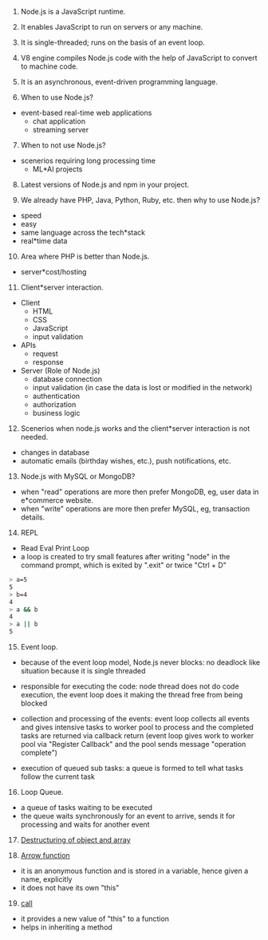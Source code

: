 1. Node.js is a JavaScript runtime.

2. It enables JavaScript to run on servers or any machine.

3. It is single-threaded; runs on the basis of an event loop.

4. V8 engine compiles Node.js code with the help of JavaScript to convert to machine code.

5. It is an asynchronous, event-driven programming language.

6. When to use Node.js?

- event-based real-time web applications
  - chat application
  - streaming server

7. When to not use Node.js?

- scenerios requiring long processing time
  - ML\*AI projects

8. Latest versions of Node.js and npm in your project.

9. We already have PHP, Java, Python, Ruby, etc. then why to use Node.js?

- speed
- easy
- same language across the tech\*stack
- real\*time data

10. Area where PHP is better than Node.js.

- server\*cost/hosting

11. Client\*server interaction.

- Client
  - HTML
  - CSS
  - JavaScript
  - input validation
- APIs
  - request
  - response
- Server (Role of Node.js)
  - database connection
  - input validation (in case the data is lost or modified in the network)
  - authentication
  - authorization
  - business logic

12. Scenerios when node.js works and the client\*server interaction is not needed.

- changes in database
- automatic emails (birthday wishes, etc.), push notifications, etc.

13. Node.js with MySQL or MongoDB?

- when "read" operations are more then prefer MongoDB, eg, user data in e\*commerce website.
- when "write" operations are more then prefer MySQL, eg, transaction details.

14. REPL

- Read Eval Print Loop
- a loop is created to try small features after writing "node" in the command prompt,
  which is exited by ".exit" or twice "Ctrl + D"

```bash
> a=5
5
> b=4
4
> a && b
4
> a || b
5
```

15. Event loop.

- because of the event loop model, Node.js never blocks: no deadlock like situation because it is single threaded

- responsible for executing the code: node thread does not do code execution, the event loop does it making the thread free from being blocked

- collection and processing of the events: event loop collects all events and gives intensive tasks to worker pool to process and the completed tasks are returned via callback return (event loop gives work to worker pool via "Register Callback" and the pool sends message "operation complete")

- execution of queued sub tasks: a queue is formed to tell what tasks follow the current task

16. Loop Queue.

- a queue of tasks waiting to be executed
- the queue waits synchronously for an event to arrive, sends it for processing and waits for another event

17. [Destructuring of object and array](./destructuring.js)

18. [Arrow function](./arrowFunction.js)

- it is an anonymous function and is stored in a variable, hence given a name, explicitly
- it does not have its own "this"

19. [call](./call.js)

- it provides a new value of "this" to a function
- helps in inheriting a method
